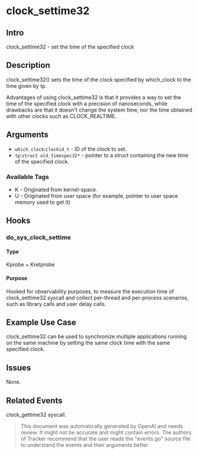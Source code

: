 
# clock_settime32

## Intro
clock_settime32 - set the time of the specified clock

## Description
clock_settime32() sets the time of the clock specified by which_clock to the time given by tp.  

Advantages of using clock_settime32 is that it provides a way to set the time of the specified clock with a precision of nanoseconds, while drawbacks are that it doesn't change the system time, nor the time obtained with other clocks such as CLOCK_REALTIME.

## Arguments
* `which_clock`:`clockid_t` - ID of the clock to set. 
* `tp`:`struct old_timespec32*` - pointer to a struct containing the new time of the specified clock. 

### Available Tags
* K - Originated from kernel-space.
* U - Originated from user space (for example, pointer to user space memory used to get it)

## Hooks
### do_sys_clock_settime
#### Type
Kprobe + Kretprobe
#### Purpose
Hooked for observability purposes, to measure the execution time of clock_settime32 syscall and collect per-thread and per-process scenarios, such as library calls and user delay calls.

## Example Use Case
clock_settime32 can be used to synchronize multiple applications running on the same machine by setting the same clock time with the same specified clock.

## Issues
None.

## Related Events
clock_gettime32 syscall.

> This document was automatically generated by OpenAI and needs review. It might
> not be accurate and might contain errors. The authors of Tracker recommend that
> the user reads the "events.go" source file to understand the events and their
> arguments better.
